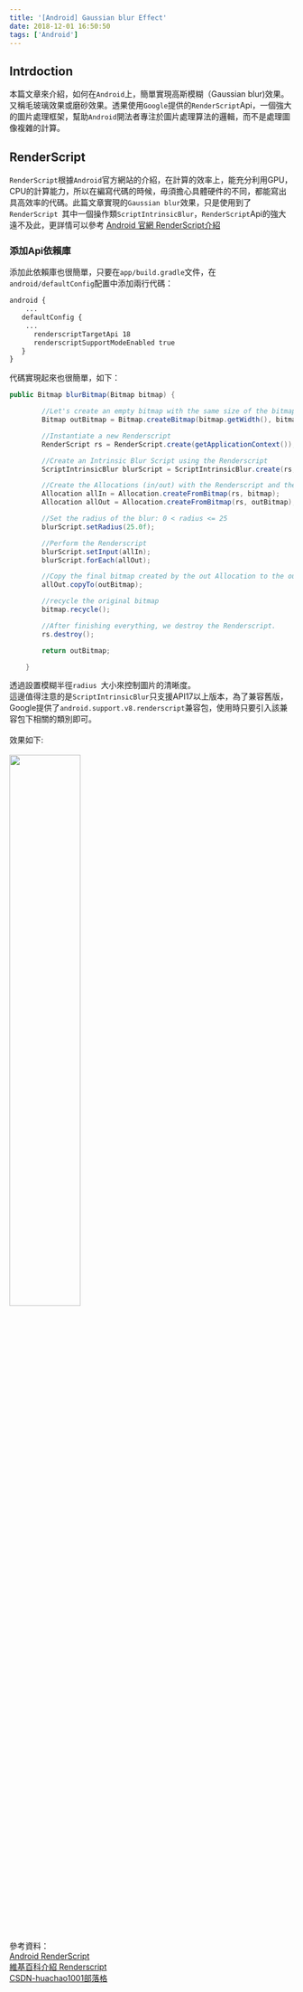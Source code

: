 ```yaml
---
title: '[Android] Gaussian blur Effect'
date: 2018-12-01 16:50:50
tags: ['Android']
---
```

## Intrdoction
本篇文章來介紹，如何在`Android`上，簡單實現高斯模糊（Gaussian blur)效果。又稱毛玻璃效果或磨砂效果。透果使用`Google`提供的`RenderScript`Api，一個強大的圖片處理框架，幫助`Android`開法者專注於圖片處理算法的邏輯，而不是處理圖像複雜的計算。<!-- more -->

## RenderScript
`RenderScript`根據`Android`官方網站的介紹，在計算的效率上，能充分利用GPU，CPU的計算能力，所以在編寫代碼的時候，毋須擔心具體硬件的不同，都能寫出具高效率的代碼。此篇文章實現的`Gaussian blur`效果，只是使用到了`RenderScript `其中一個操作類`ScriptIntrinsicBlur`，`RenderScript`Api的強大遠不及此，更詳情可以參考 [Android 官網 RenderScript介紹](https://developer.android.com/guide/topics/renderscript/compute)

### 添加Api依賴庫
添加此依賴庫也很簡單，只要在`app/build.gradle`文件，在`android/defaultConfig`配置中添加兩行代碼：

``` xml
android {
	...
   defaultConfig {
    ...
      renderscriptTargetApi 18
      renderscriptSupportModeEnabled true
   }
}
```

代碼實現起來也很簡單，如下：

``` java
public Bitmap blurBitmap(Bitmap bitmap) {

        //Let's create an empty bitmap with the same size of the bitmap we want to blur
        Bitmap outBitmap = Bitmap.createBitmap(bitmap.getWidth(), bitmap.getHeight(), Bitmap.Config.ARGB_8888);

        //Instantiate a new Renderscript
        RenderScript rs = RenderScript.create(getApplicationContext());

        //Create an Intrinsic Blur Script using the Renderscript
        ScriptIntrinsicBlur blurScript = ScriptIntrinsicBlur.create(rs, Element.U8_4(rs));

        //Create the Allocations (in/out) with the Renderscript and the in/out bitmaps
        Allocation allIn = Allocation.createFromBitmap(rs, bitmap);
        Allocation allOut = Allocation.createFromBitmap(rs, outBitmap);

        //Set the radius of the blur: 0 < radius <= 25
        blurScript.setRadius(25.0f);

        //Perform the Renderscript
        blurScript.setInput(allIn);
        blurScript.forEach(allOut);

        //Copy the final bitmap created by the out Allocation to the outBitmap
        allOut.copyTo(outBitmap);

        //recycle the original bitmap
        bitmap.recycle();

        //After finishing everything, we destroy the Renderscript.
        rs.destroy();

        return outBitmap;

    }
```
透過設置模糊半徑`radius `大小來控制圖片的清晰度。
</br>
這邊值得注意的是`ScriptIntrinsicBlur`只支援API17以上版本，為了兼容舊版，Google提供了`android.support.v8.renderscript`兼容包，使用時只要引入該兼容包下相關的類別即可。
</br>
</br>
效果如下:
</br>
</br>
<img src="gaussian_blur_effect01.gif" width=50% height=50% align=center/>


</br>
</br>
</br>
</br>
</br>
</br>
</br>

參考資料：
</br>
[Android RenderScript](https://developer.android.com/guide/topics/renderscript/compute)
</br>
[維基百科介紹 Renderscript](https://zh.wikipedia.org/wiki/Renderscript)
</br>
[CSDN-huachao1001部落格](https://blog.csdn.net/huachao1001/article/details/51524502)
</br>

